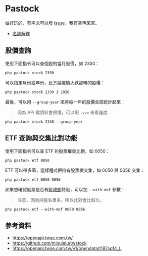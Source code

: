 # Pastock

做好玩的，有需求可以發 [issue](https://github.com/pastock/pastock/issues/new)，我有空再來寫。

* [名詞解釋](docs/terms.md)

## 股價查詢

使用下面指令可以查個股的當月股價，如 2330：

```
php pastock stock 2330
```

可以指定月份或年份，比方說疫情大跌那時的股價：

```
php pastock stock 2330 3 2020
```

最後，可以用 `--group-year` 來將每一年的股價全部統計起來：

> 因為 API 載資料會很慢，可以用 `-vvv` 來看進度

```
php pastock stock 2330 --group-year
```

## ETF 查詢與交集比對功能

使用下面指令可以查 ETF 的股票權重比例，如 0050：

```
php pastock etf 0050
```

ETF 可以帶多筆，這樣程式把持有股票做交集，如 0050 與 0056 交集：

```
php pastock etf 0050 0056
```

如果想確認股票是否有[財政部](https://www.mof.gov.tw/)持股，可以加 `--with-mof` 參數：

> 注意，因為持股名單多，所以比對會比較久。

```
php pastock etf --with-mof 0050 0056
```

## 參考資料

* https://openapi.twse.com.tw/
* https://github.com/mlouielu/twstock
* https://openapi.twse.com.tw/v1/opendata/t187ap14_L
